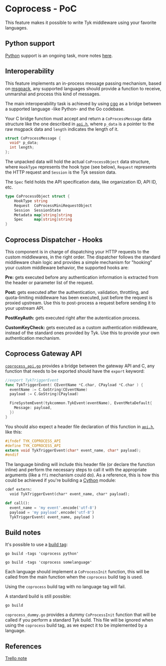 # Coprocess - PoC

This feature makes it possible to write Tyk middleware using your favorite languages.

## Python support

[Python](https://www.python.org/) support is an ongoing task, more notes [here](python/README.md).

## Interoperability

This feature implements an in-process message passing mechanism, based on [msgpack](http://msgpack.org), any supported languages should provide a function to receive, unmarshal and process this kind of messages.

The main interoperability task is achieved by using [cgo](https://golang.org/cmd/cgo/) as a bridge between a supported language -like Python- and the Go codebase.

Your C bridge function must accept and return a `CoProcessMessage` data structure like the one described in [`api.h`](api.h), where `p_data` is a pointer to the raw msgpack data and `length` indicates the length of it.

```c
struct CoProcessMessage {
  void* p_data;
  int length;
};
```

The unpacked data will hold the actual `CoProcessObject` data structure, where `HookType` represents the hook type (see below), `Request` represents the HTTP request and `Session` is the Tyk session data.

The `Spec` field holds the API specification data, like organization ID, API ID, etc.


```go
type CoProcessObject struct {
	HookType string
	Request  CoProcessMiniRequestObject
	Session  SessionState
	Metadata map[string]string
	Spec     map[string]string
}
```

## Coprocess Dispatcher - Hooks

This component is in charge of dispatching your HTTP requests to the custom middlewares, in the right order. The dispatcher follows the standard middleware chain logic and provides a simple mechanism for "hooking" your custom middleware behavior, the supported hooks are:

**Pre:** gets executed before any authentication information is extracted from the header or parameter list of the request.

**Post:** gets executed after the authentication, validation, throttling, and quota-limiting middleware has been executed, just before the request is proxied upstream. Use this to post-process a request before sending it to your upstream API.

**PostKeyAuth:** gets executed right after the autentication process.

**CustomKeyCheck:** gets executed as a custom authentication middleware, instead of the standard ones provided by Tyk. Use this to provide your own authentication mechanism.

## Coprocess Gateway API

[`coprocess_api.go`](../coprocess_api.go) provides a bridge between the gateway API and C, any function that needs to be exported should have the `export` keyword:

```go
//export TykTriggerEvent
func TykTriggerEvent( CEventName *C.char, CPayload *C.char ) {
  eventName := C.GoString(CEventName)
  payload := C.GoString(CPayload)

  FireSystemEvent(tykcommon.TykEvent(eventName), EventMetaDefault{
    Message: payload,
  })
}
```

You should also expect a header file declaration of this function in [`api.h`](api.h), like this:

```c
#ifndef TYK_COPROCESS_API
#define TYK_COPROCESS_API
extern void TykTriggerEvent(char* event_name, char* payload);
#endif
```

The language binding will include this header file (or declare the function inline) and perform the necessary steps to call it with the appropriate arguments (like a `ffi` mechanism could do). As a reference, this is how this could be achieved if you're building a [Cython](http://cython.org/) module:

```python
cdef extern:
  void TykTriggerEvent(char* event_name, char* payload);

def call():
  event_name = 'my event'.encode('utf-8')
  payload = 'my payload'.encode('utf-8')
  TykTriggerEvent( event_name, payload )
```

## Build notes

It's possible to use a [build tag](https://golang.org/pkg/go/build/#hdr-Build_Constraints):

```
go build -tags 'coprocess python'
```

```
go build -tags 'coprocess somelanguage'
```

Each language should implement a ```CoProcessInit``` function, this will be called from the main function when the ```coprocess``` build tag is used.

Using the ```coprocess``` build tag with no language tag will fail.

A standard build is still possible:

```
go build
```

```coprocess_dummy.go``` provides a dummy ```CoProcessInit``` function that will be called if you perform a standard Tyk build. This file will be ignored when using the ```coprocess``` build tag, as we expect it to be implemented by a language.

## References

[Trello note](https://trello.com/c/6QNWnF2n/265-coprocess-handlers-middleware-replacements-and-hooks)
